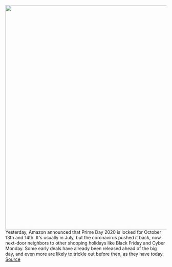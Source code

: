 <img src='https://cdn.vox-cdn.com/thumbor/KA0BUCJiEU-S57LotdIK_uW8BNg=/0x0:1920x1080/1200x800/filters:focal(337x463:643x769)/cdn.vox-cdn.com/uploads/chorus_image/image/67551954/msedge_X9RFhS71eu.0.jpg' width='700px' /><br/>
Yesterday, Amazon announced that Prime Day 2020 is locked for October 13th and 14th. It's usually in July, but the coronavirus pushed it back, now next-door neighbors to other shopping holidays like Black Friday and Cyber Monday. Some early deals have already been released ahead of the big day, and even more are likely to trickle out before then, as they have today.
<a href='https://www.theverge.com/good-deals/2020/9/29/21493252/amazon-echo-dot-deals-smart-speaker-alexa-prime-day'> Source <a/>